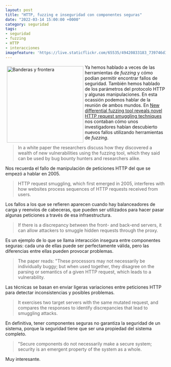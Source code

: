 ```yaml
---
layout: post
title: "HTTP, fuzzing e inseguridad con componentes seguras"
date: "2022-03-14 15:00:00 +0000"
category: seguridad
tags:
- seguridad
- fuzzing
- HTTP
- interacciones
imagefeature: 'https://live.staticflickr.com/65535/49420833183_739746d311.jpg'
---
```

<a href="https://flickr.com/photos/fernand0/49420833183/" title="Banderas y frontera "><img src="https://live.staticflickr.com/65535/49420833183_739746d311.jpg" alt="Banderas y frontera " width="240" style="float:left; margin:5px"></a>
Ya hemos hablado a veces de las herramientas de *fuzzing* y cómo podían permitir encontrar fallos de seguridad. También hemos hablado de los parámetros del protocolo HTTP y algunas manipulaciones.
En esta ocassión podemos hablar de la reunión de ambos mundos. En [New differential fuzzing tool reveals novel HTTP request smuggling techniques](https://portswigger.net/daily-swig/new-differential-fuzzing-tool-reveals-novel-http-request-smuggling-techniques) nos contaban cómo unos investigadores habían descubierto nuevos fallos utilizando herramientas de *fuzzing*.

> In a white paper the researchers discuss how they discovered a wealth of new vulnerabilities using the fuzzing tool, which they said can be used by bug bounty hunters and researchers alike.

Nos recuerda el fallo de manipulación de peticiones HTTP del que se empezó a hablar en 2005.

> HTTP request smuggling, which first emerged in 2005, interferes with how websites process sequences of HTTP requests received from users.

Los fallos a los que se refieren aparecen cuando hay balanceadores de carga y reenvíos de cabeceras, que pueden ser utilizados para hacer pasar algunas peticiones a través de esa infraestructura.

> If there is a discrepancy between the front- and back-end servers, it can allow attackers to smuggle hidden requests through the proxy.

Es un ejemplo de lo que se llama interacción insegura entre componentes seguras: cada una de ellas puede ser perfectamente válida, pero las diferencias entre ellas pueden provocar problemas.

> The paper reads: "These processors may not necessarily be individually buggy; but when used together, they disagree on the parsing or semantics of a given HTTP request, which leads to a vulnerability.

Las técnicas se basan en enviar ligeras variaciones entre peticiones HTTP para detectar inconsistencias y posibles problemas.

>  It exercises two target servers with the same mutated request, and compares the responses to identify discrepancies that lead to smuggling attacks.  

En definitiva, tener componentes seguras no garantiza la seguridad de un sistema, porque la seguridad tiene que ser una propiedad del sistema completo.

> "Secure components do not necessarily make a secure system; security is an
emergent property of the system as a whole.

Muy interesante.
